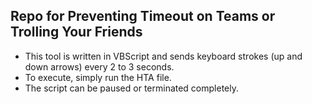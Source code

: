 ## Repo for Preventing Timeout on Teams or Trolling Your Friends
- This tool is written in VBScript and sends keyboard strokes (up and down arrows) every 2 to 3 seconds.
- To execute, simply run the HTA file.
- The script can be paused or terminated completely.
